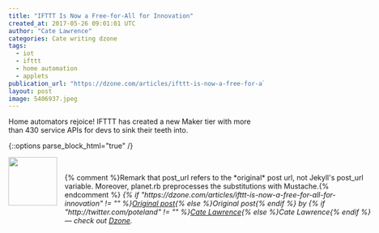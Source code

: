 ```yaml
---
title: "IFTTT Is Now a Free-for-All for Innovation"
created_at: 2017-05-26 09:01:01 UTC
author: "Cate Lawrence"
categories: Cate writing dzone
tags: 
  - iot
  - ifttt
  - home automation
  - applets
publication_url: "https://dzone.com/articles/ifttt-is-now-a-free-for-all-for-innovation"
layout: post
image: 5406937.jpeg
---
```

Home automators rejoice! IFTTT has created a new Maker tier with more than 430 service APIs for devs to sink their teeth into.


{::options parse_block_html="true" /}
<div class="author">
   <img src="http://www.rss-specifications.com/rss-spec-rss.gif" style="width: 96px; height: 96;">
   <span style="position: absolute; padding: 32px 15px;">{% comment %}Remark that post_url refers to the *original* post url, not Jekyll's post_url variable. Moreover, planet.rb preprocesses the substitutions with Mustache.{% endcomment %}
      <i>{% if "https://dzone.com/articles/ifttt-is-now-a-free-for-all-for-innovation" != "" %}<a href="https://dzone.com/articles/ifttt-is-now-a-free-for-all-for-innovation">Original post</a>{% else %}Original post{% endif %} by {% if "http://twitter.com/poteland" != "" %}<a href="http://twitter.com/poteland">Cate Lawrence</a>{% else %}Cate Lawrence{% endif %} &mdash; check out <a href="https://dzone.com">Dzone</a>.</i>
  </span>
</div>
